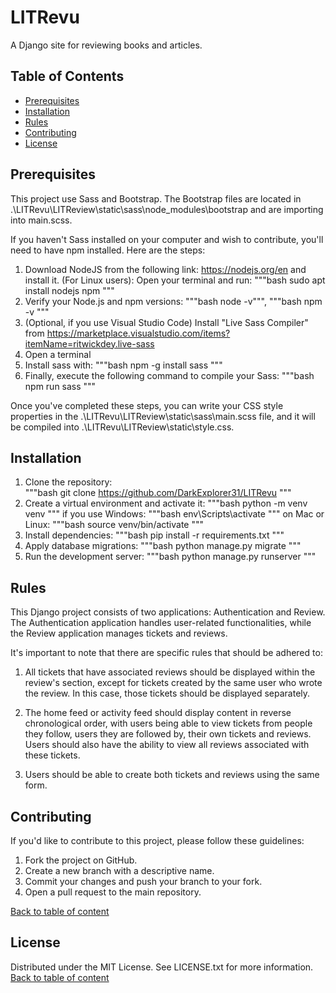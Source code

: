 # LITRevu
 A Django site for reviewing books and articles.

## Table of Contents
- [Prerequisites](#prerequisites)
- [Installation](#installation)
- [Rules](#rules)
- [Contributing](#contributing)
- [License](#license)

## Prerequisites
This project use Sass and Bootstrap.
The Bootstrap files are located in .\LITRevu\LITReview\static\sass\node_modules\bootstrap and are importing into main.scss.

If you haven't Sass installed on your computer and wish to contribute, you'll need to have npm installed. Here are the steps:

1. Download NodeJS from the following link: https://nodejs.org/en and install it.
(For Linux users):
Open your terminal and run: """bash sudo apt install nodejs npm """
2. Verify your Node.js and npm versions: """bash node -v""", """bash npm -v """
3. (Optional, if you use Visual Studio Code) Install "Live Sass Compiler" from https://marketplace.visualstudio.com/items?itemName=ritwickdey.live-sass
4. Open a terminal
5. Install sass with: """bash npm -g install sass """
6. Finally, execute the following command to compile your Sass: """bash npm run sass """ 

Once you've completed these steps, you can write your CSS style properties in the .\LITRevu\LITReview\static\sass\main.scss file, 
and it will be compiled into .\LITRevu\LITReview\static\style.css.

## Installation

1. Clone the repository:  
"""bash
git clone https://github.com/DarkExplorer31/LITRevu
"""
2. Create a virtual environment and activate it:
"""bash
python -m venv venv
"""
if you use Windows:
"""bash
env\Scripts\activate
"""
on Mac or Linux:
"""bash
source venv/bin/activate
"""
3. Install dependencies:
"""bash
pip install -r requirements.txt
"""
4. Apply database migrations:
"""bash
python manage.py migrate
"""
5. Run the development server:
"""bash
python manage.py runserver
"""

## Rules
This Django project consists of two applications: Authentication and Review.
The Authentication application handles user-related functionalities, while the Review application manages tickets and reviews.

It's important to note that there are specific rules that should be adhered to:

1. All tickets that have associated reviews should be displayed within the review's section, 
except for tickets created by the same user who wrote the review. 
In this case, those tickets should be displayed separately.

2. The home feed or activity feed should display content in reverse chronological order, with users being able to view tickets from people they follow, users they are followed by, their own tickets and reviews. Users should also have the ability to view all reviews associated with these tickets.

3. Users should be able to create both tickets and reviews using the same form.

## Contributing
If you'd like to contribute to this project, please follow these guidelines:

1. Fork the project on GitHub.
2. Create a new branch with a descriptive name.
3. Commit your changes and push your branch to your fork.
4. Open a pull request to the main repository.

[Back to table of content](#table-of-contents)

## License
Distributed under the MIT License. See LICENSE.txt for more information.
[Back to table of content](#table-of-contents)
